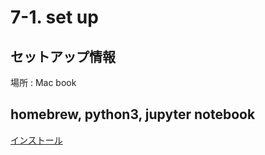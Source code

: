 # 7-1. set up 

## セットアップ情報

場所 : Mac book

## homebrew, python3, jupyter notebook

[インストール](https://doku-pro.com/jupyter-notebook-install/#Mac)
